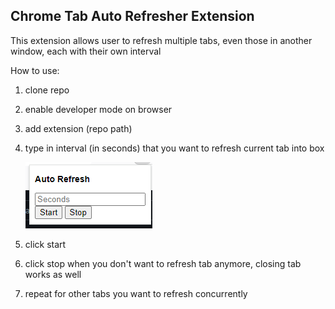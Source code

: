 Chrome Tab Auto Refresher Extension
-
This extension allows user to refresh multiple tabs, even those in another window, each with their own interval

How to use:

1) clone repo
2) enable developer mode on browser
3) add extension (repo path)
4) type in interval (in seconds) that you want to refresh current tab into box

    ![alt text](image.png)

5) click start
6) click stop when you don't want to refresh tab anymore, closing tab works as well
7) repeat for other tabs you want to refresh concurrently
